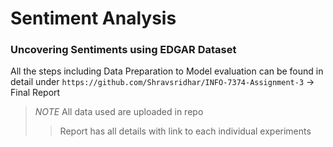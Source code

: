# Sentiment Analysis

### Uncovering Sentiments using EDGAR Dataset

All the steps including Data Preparation to Model evaluation can be found in detail under 
```https://github.com/Shravsridhar/INFO-7374-Assignment-3``` -> Final Report

> *NOTE* All data used are uploaded in repo
>> Report has all details with link to each individual experiments
